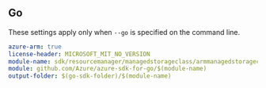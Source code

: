 ## Go

These settings apply only when `--go` is specified on the command line.

```yaml $(go) && $(track2)
azure-arm: true
license-header: MICROSOFT_MIT_NO_VERSION
module-name: sdk/resourcemanager/managedstorageclass/armmanagedstorageclass
module: github.com/Azure/azure-sdk-for-go/$(module-name)
output-folder: $(go-sdk-folder)/$(module-name)
```
